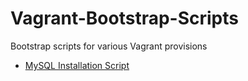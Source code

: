 # Vagrant-Bootstrap-Scripts
Bootstrap scripts for various Vagrant provisions

 - [MySQL Installation Script](https://github.com/varunu28/Vagrant-Bootstrap-Scripts/blob/master/mysql_setup.shhttps://github.com/varunu28/Vagrant-Bootstrap-Scripts/blob/master/mysql_setup.sh)
